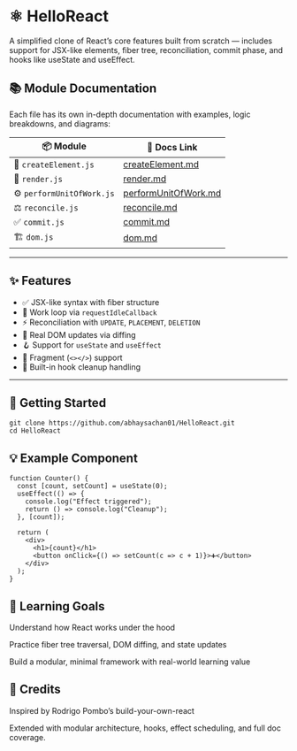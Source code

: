 # ⚛️ HelloReact
A simplified clone of React’s core features built from scratch — includes support for JSX-like elements, fiber tree, reconciliation, commit phase, and hooks like useState and useEffect.

## 📚 Module Documentation

Each file has its own in-depth documentation with examples, logic breakdowns, and diagrams:

| 📦 Module                | 📄 Docs Link                          |
|--------------------------|----------------------------------------|
| 🧩 `createElement.js`     | [createElement.md](./src/readme/createElement.md) |
| 🔁 `render.js`            | [render.md](./src/readme/render.md)               |
| ⚙️ `performUnitOfWork.js` | [performUnitOfWork.md](./src/readme/performUnitOfWork.md) |
| ⚖️ `reconcile.js`         | [reconcile.md](./src/readme/reconcile.md)         |
| ✅ `commit.js`            | [commit.md](./src/readme/commit.md)               |
| 🏗 `dom.js`               | [dom.md](./src/readme/dom.md)                     |

---

## ✨ Features

- ✅ JSX-like syntax with fiber structure
- 🔁 Work loop via `requestIdleCallback`
- ⚡ Reconciliation with `UPDATE`, `PLACEMENT`, `DELETION`
- 🔧 Real DOM updates via diffing
- 🪝 Support for `useState` and `useEffect`
- 🧩 Fragment (`<></>`) support
- 🧠 Built-in hook cleanup handling

---

## 🚀 Getting Started

```
git clone https://github.com/abhaysachan01/HelloReact.git
cd HelloReact

```

## 💡 Example Component
```
function Counter() {
  const [count, setCount] = useState(0);
  useEffect(() => {
    console.log("Effect triggered");
    return () => console.log("Cleanup");
  }, [count]);

  return (
    <div>
      <h1>{count}</h1>
      <button onClick={() => setCount(c => c + 1)}>➕</button>
    </div>
  );
}
```



## 📖 Learning Goals
Understand how React works under the hood

Practice fiber tree traversal, DOM diffing, and state updates

Build a modular, minimal framework with real-world learning value

## 📎 Credits
Inspired by Rodrigo Pombo’s build-your-own-react

Extended with modular architecture, hooks, effect scheduling, and full doc coverage.
